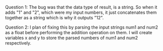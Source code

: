Question 1:
The bug was that the data type of result, is a string. So when it adds "1" and "2", which were my input numbers, it just concatenates them together as a string which is why it outputs "12".

Question 2:
I plan of fixing this by parsing the input strings num1 and num2 as a float before performing the addition operation on them. I will create variables x and y to store the parsed numbers of num1 and num2 respectively. 